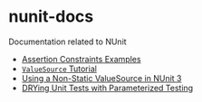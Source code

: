 # nunit-docs

Documentation related to NUnit

* [Assertion Constraints Examples](nunit3-assertion-constraints.md)
* [`ValueSource` Tutorial](valuesource-tutorial.md)
* [Using a Non-Static ValueSource in NUnit 3](static-valuesource-workaround.md)
* [DRYing Unit Tests with Parameterized Testing](nunit-parameterized-testing-dry.md)
